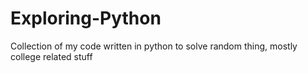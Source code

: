 # Exploring-Python
Collection of my code written in python to solve random thing, mostly college related stuff
